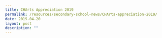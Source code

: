 ```yaml
---
title: CHArts Appreciation 2019
permalink: /resources/secondary-school-news/CHArts-appreciation-2019/
date: 2019-04-20
layout: post
description: ""
---
```

